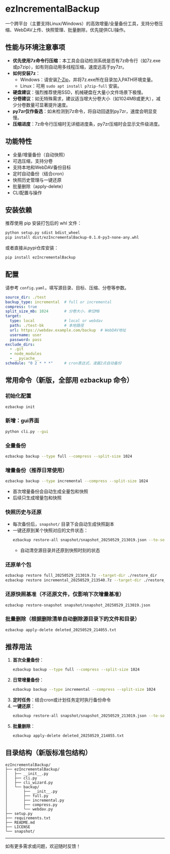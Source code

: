 # ezIncrementalBackup

一个跨平台（主要支持Linux/Windows）的高效增量/全量备份工具，支持分卷压缩、WebDAV上传、快照管理、批量删除，优先提供CLI操作。

## 性能与环境注意事项
- **优先使用7z命令行压缩**：本工具会自动检测系统是否有7z命令行（如7z.exe或p7zip），如有则自动用多线程压缩，速度远高于py7zr。
- **如何安装7z**：
  - Windows：请安装[7-Zip](https://www.7-zip.org/)，并将7z.exe所在目录加入PATH环境变量。
  - Linux：可用 `sudo apt install p7zip-full` 安装。
- **硬盘建议**：强烈推荐使用SSD，机械硬盘在大量小文件场景下极慢。
- **分卷建议**：如无特殊需求，建议适当增大分卷大小（如1024MB或更大），减少分卷数量可显著提升速度。
- **py7zr仅作备选**：如未检测到7z命令，将自动回退到py7zr，速度会明显变慢。
- **压缩进度**：7z命令行压缩时无详细进度条，py7zr压缩时会显示文件级进度。

## 功能特性
- 全量/增量备份（自动快照）
- 可选压缩，支持分卷
- 支持本地和WebDAV备份目标
- 定时自动备份（结合cron）
- 快照历史管理与一键还原
- 批量删除（apply-delete）
- CLI配置与操作

## 安装依赖
推荐使用 pip 安装打包后的 whl 文件：
```bash
python setup.py sdist bdist_wheel
pip install dist/ezIncrementalBackup-0.1.0-py3-none-any.whl
```

或者直接从pypi仓库安装：
```bash
pip install ezIncrementalBackup
```

## 配置
请参考 `config.yaml`，填写源目录、目标、压缩、分卷等参数。

```yaml
source_dir: ./test
backup_type: incremental  # full or incremental
compress: true
split_size_mb: 1024       # 分卷大小，单位MB
target:
  type: local             # local or webdav
  path: ./test-bk         # 本地路径
  url: https://webdav.example.com/backup  # WebDAV地址
  username: user
  password: pass
exclude_dirs:
  - .git
  - node_modules
  - __pycache__
schedule: "0 2 * * *"     # cron表达式，凌晨2点自动备份
```

## 常用命令（新版，全部用 ezbackup 命令）

### 初始化配置
```bash
ezbackup init
```
### 新增：gui界面
```bash
python cli.py --gui
```
### 全量备份
```bash
ezbackup backup --type full --compress --split-size 1024
```

### 增量备份（推荐日常使用）
```bash
ezbackup backup --type incremental --compress --split-size 1024
```
- 首次增量备份会自动生成全量包和快照
- 后续只生成增量包和快照

### 快照历史与还原
- 每次备份后，`snapshot/` 目录下会自动生成快照副本
- 一键还原到某个快照对应的文件状态：
  ```bash
  ezbackup restore-all snapshot/snapshot_20250529_213019.json --to-source
  ```
  - 自动清空源目录并还原到快照时刻的状态

### 还原单个包
```bash
ezbackup restore full_20250529_213019.7z --target-dir ./restore_dir
ezbackup restore incremental_20250529_213540.7z --target-dir ./restore_dir
```

### 还原快照基准（不还原文件，仅影响下次增量基准）
```bash
ezbackup restore-snapshot snapshot/snapshot_20250529_213019.json
```

### 批量删除（根据删除清单自动删除源目录下的文件和目录）
```bash
ezbackup apply-delete deleted_20250529_214055.txt
```

## 推荐用法
1. **首次全量备份**：
   ```bash
   ezbackup backup --type full --compress --split-size 1024
   ```
2. **日常增量备份**：
   ```bash
   ezbackup backup --type incremental --compress --split-size 1024
   ```
3. **定时任务**：结合cron或计划任务定时执行备份命令
4. **一键还原**：
   ```bash
   ezbackup restore-all snapshot/snapshot_20250529_213019.json --to-source
   ```
5. **批量删除**：
   ```bash
   ezbackup apply-delete deleted_20250529_214055.txt
   ```

## 目录结构（新版标准包结构）
```
ezIncrementalBackup/
├── ezIncrementalBackup/
│   ├── __init__.py
│   ├── cli.py
│   ├── cli_wizard.py
│   └── backup/
│       ├── __init__.py
│       ├── full.py
│       ├── incremental.py
│       ├── compress.py
│       └── webdav.py
├── setup.py
├── requirements.txt
├── README.md
├── LICENSE
└── snapshot/
```

---
如有更多需求或问题，欢迎随时反馈！ 
